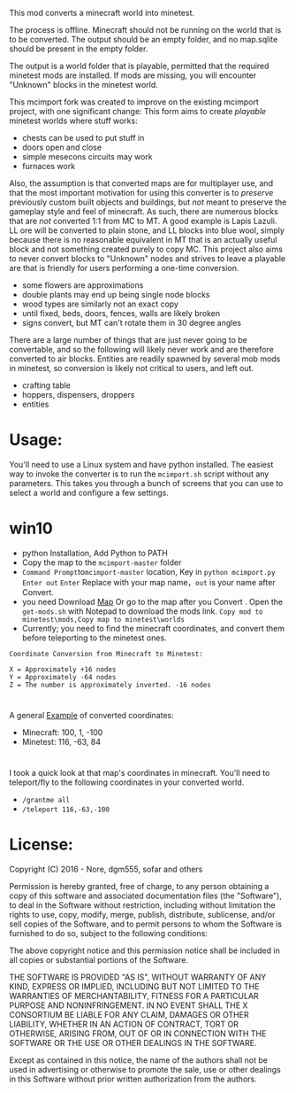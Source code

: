This mod converts a minecraft world into minetest.

The process is offline. Minecraft should not be running on the world
that is to be converted. The output should be an empty folder, and
no map.sqlite should be present in the empty folder.

The output is a world folder that is playable, permitted that the
required minetest mods are installed. If mods are missing, you will
encounter "Unknown" blocks in the minetest world.

This mcimport fork was created to improve on the existing mcimport
project, with one significant change: This form aims to create
*playable* minetest worlds where stuff works:

- chests can be used to put stuff in
- doors open and close
- simple mesecons circuits may work
- furnaces work

Also, the assumption is that converted maps are for multiplayer
use, and that the most important motivation for using this
converter is to *preserve* previously custom built objects
and buildings, but *not* meant to preserve the gameplay style
and feel of minecraft. As such, there are numerous blocks that
are *not* converted 1:1 from MC to MT. A good example is Lapis
Lazuli. LL ore will be converted to plain stone, and LL blocks
into blue wool, simply because there is no reasonable equivalent
in MT that is an actually useful block and not something created
purely to copy MC. This project also aims to never convert
blocks to "Unknown" nodes and strives to leave a playable are
that is friendly for users performing a one-time conversion.

- some flowers are approximations
- double plants may end up being single node blocks
- wood types are similarly not an exact copy
- until fixed, beds, doors, fences, walls are likely broken
- signs convert, but MT can't rotate them in 30 degree angles

There are a large number of things that are just never going to
be convertable, and so the following will likely never work and
are therefore converted to air blocks. Entities are readily
spawned by several mob mods in minetest, so conversion is likely
not critical to users, and left out.

- crafting table
- hoppers, dispensers, droppers
- entities

# Usage:

You'll need to use a Linux system and have python installed. The
easiest way to invoke the converter is to run the `mcimport.sh`
script without any parameters. This takes you through a bunch of
screens that you can use to select a world and configure a few
settings.
#
# win10
* python Installation, Add Python to PATH
* Copy the map to the `mcimport-master` folder
* `Command Prompt`to`mcimport-master` location, Key in  ```python mcimport.py Enter out```  `Enter` Replace with your map name，`out` is your name after Convert.
* you need Download [Map](https://github.com/Pantyhose-X/AISS_mcimport/releases) Or go to the map after you Convert . Open the `get-mods.sh`  with Notepad to download the mods link. `Copy mod to minetest\mods,Copy map to minetest\worlds`
* Currently; you need to find the minecraft coordinates, and convert them before teleporting to the minetest ones.
```
Coordinate Conversion from Minecraft to Minetest:

X = Approximately +16 nodes
Y = Approximately -64 nodes
Z = The number is approximately inverted. -16 nodes
```
#
A general [Example](https://github.com/minetest-tools/mcimport/issues/34) of converted coordinates:
- Minecraft: 100, 1, -100 
- Minetest: 116, -63, 84
#
I took a quick look at that map's coordinates in minecraft. You'll need to teleport/fly to the following coordinates in your converted world.
- `/grantme all`
- `/teleport 116,-63,-100`
#
# License:

Copyright (C) 2016 - Nore, dgm555, sofar and others

Permission is hereby granted, free of charge, to any person obtaining
a copy of this software and associated documentation files (the
"Software"), to deal in the Software without restriction, including
without limitation the rights to use, copy, modify, merge, publish,
distribute, sublicense, and/or sell copies of the Software, and to
permit persons to whom the Software is furnished to do so, subject to
the following conditions:

The above copyright notice and this permission notice shall be
included in all copies or substantial portions of the Software.

THE SOFTWARE IS PROVIDED "AS IS", WITHOUT WARRANTY OF ANY KIND,
EXPRESS OR IMPLIED, INCLUDING BUT NOT LIMITED TO THE WARRANTIES OF
MERCHANTABILITY, FITNESS FOR A PARTICULAR PURPOSE AND
NONINFRINGEMENT. IN NO EVENT SHALL THE X CONSORTIUM BE LIABLE FOR ANY
CLAIM, DAMAGES OR OTHER LIABILITY, WHETHER IN AN ACTION OF CONTRACT,
TORT OR OTHERWISE, ARISING FROM, OUT OF OR IN CONNECTION WITH THE
SOFTWARE OR THE USE OR OTHER DEALINGS IN THE SOFTWARE.

Except as contained in this notice, the name of the authors shall
not be used in advertising or otherwise to promote the sale, use or
other dealings in this Software without prior written authorization
from the authors.
